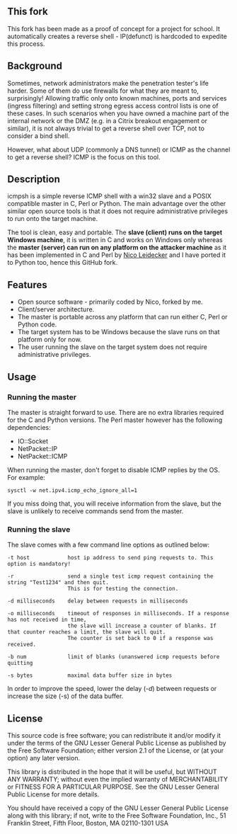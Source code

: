 ## This fork

This fork has been made as a proof of concept for a project for school.
It automatically creates a reverse shell - IP(defunct) is hardcoded to expedite this process.


## Background

Sometimes, network administrators make the penetration tester's life harder. Some of them do use firewalls for what they are meant to, surprisingly!
Allowing traffic only onto known machines, ports and services (ingress filtering) and setting strong egress access control lists is one of these cases. In such scenarios when you have owned a machine part of the internal network or the DMZ (e.g. in a Citrix breakout engagement or similar), it is not always trivial to get a reverse shell over TCP, not to consider a bind shell.

However, what about UDP (commonly a DNS tunnel) or ICMP as the channel to get a reverse shell? ICMP is the focus on this tool.

## Description

icmpsh is a simple reverse ICMP shell with a win32 slave and a POSIX compatible master in C, Perl or Python. The main advantage over the other similar open source tools is that it does not require administrative privileges to run onto the target machine.

The tool is clean, easy and portable. The **slave (client) runs on the target Windows machine**, it is written in C and works on Windows only whereas the **master (server) can run on any platform on the attacker machine** as it has been implemented in C and Perl by [Nico Leidecker](http://www.leidecker.info/) and I have ported it to Python too, hence this GitHub fork.

## Features

* Open source software - primarily coded by Nico, forked by me.
* Client/server architecture.
* The master is portable across any platform that can run either C, Perl or Python code.
* The target system has to be Windows because the slave runs on that platform only for now.
* The user running the slave on the target system does not require administrative privileges.

## Usage

### Running the master

The master is straight forward to use. There are no extra libraries required for the C and Python versions. The Perl master however has the following dependencies:

* IO::Socket
* NetPacket::IP
* NetPacket::ICMP

When running the master, don't forget to disable ICMP replies by the OS. For example:
```
sysctl -w net.ipv4.icmp_echo_ignore_all=1
```

If you miss doing that, you will receive information from the slave, but the slave is unlikely to receive commands send from the master.

### Running the slave

The slave comes with a few command line options as outlined below:

```
-t host            host ip address to send ping requests to. This option is mandatory!

-r                 send a single test icmp request containing the string "Test1234" and then quit. 
                   This is for testing the connection.

-d milliseconds    delay between requests in milliseconds 

-o milliseconds    timeout of responses in milliseconds. If a response has not received in time, 
                   the slave will increase a counter of blanks. If that counter reaches a limit, the slave will quit.
                   The counter is set back to 0 if a response was received.

-b num             limit of blanks (unanswered icmp requests before quitting

-s bytes           maximal data buffer size in bytes
```

In order to improve the speed, lower the delay (*-d*) between requests or increase the size (-s) of the data buffer.

## License

This source code is free software; you can redistribute it and/or modify it under the terms of the GNU Lesser General Public License as published by the Free Software Foundation; either version 2.1 of the License, or (at your option) any later version.

This library is distributed in the hope that it will be useful, but WITHOUT ANY WARRANTY; without even the implied warranty of MERCHANTABILITY or FITNESS FOR A PARTICULAR PURPOSE. See the GNU Lesser General Public License for more details.

You should have received a copy of the GNU Lesser General Public License along with this library; if not, write to the Free Software Foundation, Inc., 51 Franklin Street, Fifth Floor, Boston, MA 02110-1301 USA
